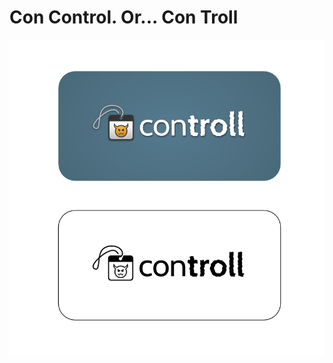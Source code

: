 # Con Control. Or...  Con Troll

![logo](https://github.com/nod/controll/raw/master/static/images/logo_swatches.png)
